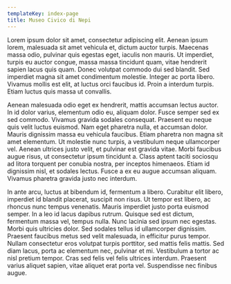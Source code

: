 ```yaml
---
templateKey: index-page
title: Museo Civico di Nepi
---
```

Lorem ipsum dolor sit amet, consectetur adipiscing elit. Aenean ipsum lorem, malesuada sit amet vehicula et, dictum auctor turpis. Maecenas massa odio, pulvinar quis egestas eget, iaculis non mauris. Ut imperdiet, turpis eu auctor congue, massa massa tincidunt quam, vitae hendrerit sapien lacus quis quam. Donec volutpat commodo dui sed blandit. Sed imperdiet magna sit amet condimentum molestie. Integer ac porta libero. Vivamus mollis est elit, at luctus orci faucibus id. Proin a interdum turpis. Etiam luctus quis massa ut convallis.

Aenean malesuada odio eget ex hendrerit, mattis accumsan lectus auctor. In id dolor varius, elementum odio eu, aliquam dolor. Fusce semper sed ex sed commodo. Vivamus gravida sodales consequat. Praesent eu neque quis velit luctus euismod. Nam eget pharetra nulla, et accumsan dolor. Mauris dignissim massa eu vehicula faucibus. Etiam pharetra non magna sit amet elementum. Ut molestie nunc turpis, a vestibulum neque ullamcorper vel. Aenean ultrices justo velit, et pulvinar est gravida vitae. Morbi faucibus augue risus, ut consectetur ipsum tincidunt a. Class aptent taciti sociosqu ad litora torquent per conubia nostra, per inceptos himenaeos. Etiam id dignissim nisl, et sodales lectus. Fusce a ex eu augue accumsan aliquam. Vivamus pharetra gravida justo nec interdum.

In ante arcu, luctus at bibendum id, fermentum a libero. Curabitur elit libero, imperdiet id blandit placerat, suscipit non risus. Ut tempor est libero, ac rhoncus nunc tempus venenatis. Mauris imperdiet justo porta euismod semper. In a leo id lacus dapibus rutrum. Quisque sed est dictum, fermentum massa vel, tempus nulla. Nunc lacinia sed ipsum nec egestas. Morbi quis ultricies dolor. Sed sodales tellus id ullamcorper dignissim. Praesent faucibus metus sed velit malesuada, in efficitur purus tempor. Nullam consectetur eros volutpat turpis porttitor, sed mattis felis mattis. Sed diam lacus, porta ac elementum nec, pulvinar et mi. Vestibulum a tortor ac nisl pretium tempor. Cras sed felis vel felis ultrices interdum. Praesent varius aliquet sapien, vitae aliquet erat porta vel. Suspendisse nec finibus augue.